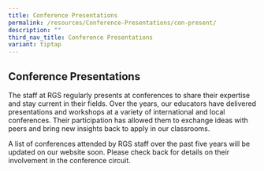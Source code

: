 ```yaml
---
title: Conference Presentations
permalink: /resources/Conference-Presentations/con-present/
description: ""
third_nav_title: Conference Presentations
variant: tiptap
---
```

<h2>Conference Presentations</h2><p>The staff at RGS regularly presents at conferences to share their expertise and stay current in their fields. Over the years, our educators have delivered presentations and workshops at a variety of international and local conferences. Their participation has allowed them to exchange ideas with peers and bring new insights back to apply in our classrooms.</p><p>A list of conferences attended by RGS staff over the past five years will be updated on our website soon. Please check back for details on their involvement in the conference circuit.</p>